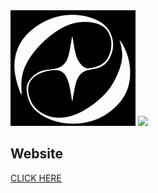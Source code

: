   <img src="https://github.com/shadynasrat/ECLIPSE/blob/main/images/LOGO-B-p-800.png" width="200">
  <img src="https://github.com/shadynasrat/ECLIPSE/blob/main/images/LOGO-white-p-500.png width="200">


## Website
[CLICK HERE](https://shadynasrat.github.io/ECLIPSE/)
